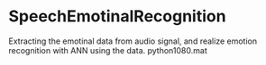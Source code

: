 # SpeechEmotinalRecognition
Extracting the emotinal data from audio signal, and realize emotion recognition with ANN using the data.
python1080.mat
